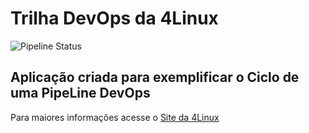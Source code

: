 # Trilha DevOps da 4Linux

<!-- Altere a Flag abaixo com sua URL do seu usuário do Github -->

![Pipeline Status](https://github.com/dpimentel77/DevOpsLab-HelloWorld/actions/workflows/pipeline.yml/badge.svg) 


## Aplicação criada para exemplificar o Ciclo de uma PipeLine DevOps


Para maiores informações acesse o [Site da 4Linux](https://www.4linux.com.br/cursos/devops)
